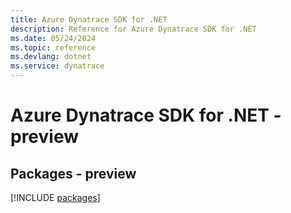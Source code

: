 ```yaml
---
title: Azure Dynatrace SDK for .NET
description: Reference for Azure Dynatrace SDK for .NET
ms.date: 05/24/2024
ms.topic: reference
ms.devlang: dotnet
ms.service: dynatrace
---
```

# Azure Dynatrace SDK for .NET - preview
## Packages - preview
[!INCLUDE [packages](dynatrace-index.md)]